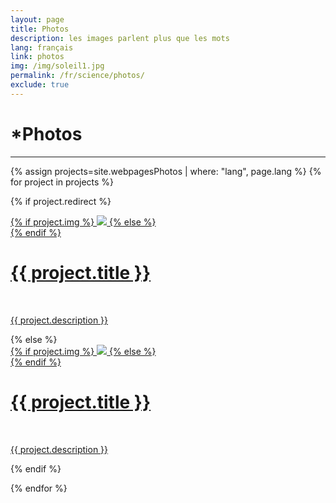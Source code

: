 ```yaml
---
layout: page
title: Photos
description: les images parlent plus que les mots
lang: français
link: photos
img: /img/soleil1.jpg
permalink: /fr/science/photos/
exclude: true
---
```

<div class="header-bar">
  <h1>*Photos</h1>
  <hr>
</div>


{% assign projects=site.webpagesPhotos | where: "lang", page.lang %}
{% for project in projects %}

{% if project.redirect %}
<div class="project">
    <div class="circular">
        <a href="{{ project.redirect }}" target="_blank">
        {% if project.img %}
        <img class="circular" src="{{ project.img }}"/>
        {% else %}
        <div class="circular blankbox"></div>
        {% endif %}    
        <span>
            <h1>{{ project.title }}</h1>
            <br/>
            <p>{{ project.description }}</p>
        </span>
        </a>
    </div>
</div>
{% else %}

<div class="project ">
    <div class="circular">
        <a href="{{ site.baseurl }}{{ project.url }}">
        {% if project.img %}
        <img class="circular" src="{{ project.img }}"/>
        {% else %}
        <div class="circular blankbox"></div>
        {% endif %}    
        <span>
            <h1>{{ project.title }}</h1>
            <br/>
            <p>{{ project.description }}</p>
        </span>
        </a>
    </div>
</div>

{% endif %}

{% endfor %}
